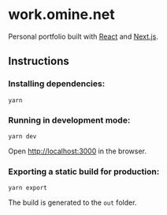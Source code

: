 # work.omine.net

Personal portfolio built with [React](https://reactjs.org/) and [Next.js](https://nextjs.org/).

## Instructions

### Installing dependencies:

```
yarn
```

### Running in development mode:

```
yarn dev
```

Open [http://localhost:3000](http://localhost:3000) in the browser.

### Exporting a static build for production:

```
yarn export
```

The build is generated to the `out` folder.
